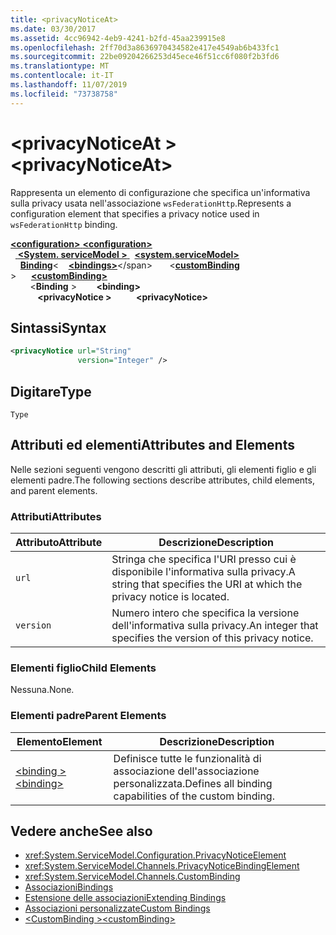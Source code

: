 ```yaml
---
title: <privacyNoticeAt>
ms.date: 03/30/2017
ms.assetid: 4cc96942-4eb9-4241-b2fd-45aa239915e8
ms.openlocfilehash: 2ff70d3a8636970434582e417e4549ab6b433fc1
ms.sourcegitcommit: 22be09204266253d45ece46f51cc6f080f2b3fd6
ms.translationtype: MT
ms.contentlocale: it-IT
ms.lasthandoff: 11/07/2019
ms.locfileid: "73738758"
---
```

# <a name="privacynoticeat"></a><span data-ttu-id="245bc-101">\<privacyNoticeAt ></span><span class="sxs-lookup"><span data-stu-id="245bc-101">\<privacyNoticeAt></span></span>
<span data-ttu-id="245bc-102">Rappresenta un elemento di configurazione che specifica un'informativa sulla privacy usata nell'associazione `wsFederationHttp`.</span><span class="sxs-lookup"><span data-stu-id="245bc-102">Represents a configuration element that specifies a privacy notice used in `wsFederationHttp` binding.</span></span>  
  
<span data-ttu-id="245bc-103">[ **\<configuration>** ](../configuration-element.md)</span><span class="sxs-lookup"><span data-stu-id="245bc-103">[**\<configuration>**](../configuration-element.md)</span></span>\
<span data-ttu-id="245bc-104">&nbsp;&nbsp;[ **\<System. serviceModel >** ](system-servicemodel.md)</span><span class="sxs-lookup"><span data-stu-id="245bc-104">&nbsp;&nbsp;[**\<system.serviceModel>**](system-servicemodel.md)</span></span>\
<span data-ttu-id="245bc-105">&nbsp;&nbsp;&nbsp;&nbsp;[**Binding**](bindings.md)\<</span><span class="sxs-lookup"><span data-stu-id="245bc-105">&nbsp;&nbsp;&nbsp;&nbsp;[**\<bindings>**](bindings.md)\</span></span>
<span data-ttu-id="245bc-106">&nbsp;&nbsp;&nbsp;&nbsp;&nbsp;&nbsp;\<[**customBinding**](custombinding.md) ></span><span class="sxs-lookup"><span data-stu-id="245bc-106">&nbsp;&nbsp;&nbsp;&nbsp;&nbsp;&nbsp;[**\<customBinding>**](custombinding.md)</span></span>\
<span data-ttu-id="245bc-107">&nbsp;&nbsp;&nbsp;&nbsp;&nbsp;&nbsp;&nbsp;&nbsp;\<**Binding** ></span><span class="sxs-lookup"><span data-stu-id="245bc-107">&nbsp;&nbsp;&nbsp;&nbsp;&nbsp;&nbsp;&nbsp;&nbsp;**\<binding>**</span></span>\
<span data-ttu-id="245bc-108">&nbsp;&nbsp;&nbsp;&nbsp;&nbsp;&nbsp;&nbsp;&nbsp;&nbsp;&nbsp; **\<privacyNotice >**</span><span class="sxs-lookup"><span data-stu-id="245bc-108">&nbsp;&nbsp;&nbsp;&nbsp;&nbsp;&nbsp;&nbsp;&nbsp;&nbsp;&nbsp;**\<privacyNotice>**</span></span>  
  
## <a name="syntax"></a><span data-ttu-id="245bc-109">Sintassi</span><span class="sxs-lookup"><span data-stu-id="245bc-109">Syntax</span></span>  
  
```xml  
<privacyNotice url="String"
               version="Integer" />
```  
  
## <a name="type"></a><span data-ttu-id="245bc-110">Digitare</span><span class="sxs-lookup"><span data-stu-id="245bc-110">Type</span></span>  
 `Type`  
  
## <a name="attributes-and-elements"></a><span data-ttu-id="245bc-111">Attributi ed elementi</span><span class="sxs-lookup"><span data-stu-id="245bc-111">Attributes and Elements</span></span>  
 <span data-ttu-id="245bc-112">Nelle sezioni seguenti vengono descritti gli attributi, gli elementi figlio e gli elementi padre.</span><span class="sxs-lookup"><span data-stu-id="245bc-112">The following sections describe attributes, child elements, and parent elements.</span></span>  
  
### <a name="attributes"></a><span data-ttu-id="245bc-113">Attributi</span><span class="sxs-lookup"><span data-stu-id="245bc-113">Attributes</span></span>  
  
|<span data-ttu-id="245bc-114">Attributo</span><span class="sxs-lookup"><span data-stu-id="245bc-114">Attribute</span></span>|<span data-ttu-id="245bc-115">Descrizione</span><span class="sxs-lookup"><span data-stu-id="245bc-115">Description</span></span>|  
|---------------|-----------------|  
|`url`|<span data-ttu-id="245bc-116">Stringa che specifica l'URI presso cui è disponibile l'informativa sulla privacy.</span><span class="sxs-lookup"><span data-stu-id="245bc-116">A string that specifies the URI at which the privacy notice is located.</span></span>|  
|`version`|<span data-ttu-id="245bc-117">Numero intero che specifica la versione dell'informativa sulla privacy.</span><span class="sxs-lookup"><span data-stu-id="245bc-117">An integer that specifies the version of this privacy notice.</span></span>|  
  
### <a name="child-elements"></a><span data-ttu-id="245bc-118">Elementi figlio</span><span class="sxs-lookup"><span data-stu-id="245bc-118">Child Elements</span></span>  
 <span data-ttu-id="245bc-119">Nessuna.</span><span class="sxs-lookup"><span data-stu-id="245bc-119">None.</span></span>  
  
### <a name="parent-elements"></a><span data-ttu-id="245bc-120">Elementi padre</span><span class="sxs-lookup"><span data-stu-id="245bc-120">Parent Elements</span></span>  
  
|<span data-ttu-id="245bc-121">Elemento</span><span class="sxs-lookup"><span data-stu-id="245bc-121">Element</span></span>|<span data-ttu-id="245bc-122">Descrizione</span><span class="sxs-lookup"><span data-stu-id="245bc-122">Description</span></span>|  
|-------------|-----------------|  
|[<span data-ttu-id="245bc-123">\<binding ></span><span class="sxs-lookup"><span data-stu-id="245bc-123">\<binding></span></span>](bindings.md)|<span data-ttu-id="245bc-124">Definisce tutte le funzionalità di associazione dell'associazione personalizzata.</span><span class="sxs-lookup"><span data-stu-id="245bc-124">Defines all binding capabilities of the custom binding.</span></span>|  
  
## <a name="see-also"></a><span data-ttu-id="245bc-125">Vedere anche</span><span class="sxs-lookup"><span data-stu-id="245bc-125">See also</span></span>

- <xref:System.ServiceModel.Configuration.PrivacyNoticeElement>
- <xref:System.ServiceModel.Channels.PrivacyNoticeBindingElement>
- <xref:System.ServiceModel.Channels.CustomBinding>
- [<span data-ttu-id="245bc-126">Associazioni</span><span class="sxs-lookup"><span data-stu-id="245bc-126">Bindings</span></span>](../../../wcf/bindings.md)
- [<span data-ttu-id="245bc-127">Estensione delle associazioni</span><span class="sxs-lookup"><span data-stu-id="245bc-127">Extending Bindings</span></span>](../../../wcf/extending/extending-bindings.md)
- [<span data-ttu-id="245bc-128">Associazioni personalizzate</span><span class="sxs-lookup"><span data-stu-id="245bc-128">Custom Bindings</span></span>](../../../wcf/extending/custom-bindings.md)
- [<span data-ttu-id="245bc-129">\<CustomBinding ></span><span class="sxs-lookup"><span data-stu-id="245bc-129">\<customBinding></span></span>](custombinding.md)
